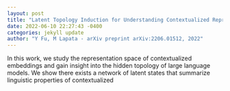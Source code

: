 ```yaml
--- 
layout: post 
title: "Latent Topology Induction for Understanding Contextualized Representations" 
date: 2022-06-10 22:27:43 -0400 
categories: jekyll update 
author: "Y Fu, M Lapata - arXiv preprint arXiv:2206.01512, 2022" 
--- 
```

In this work, we study the representation space of contextualized embeddings and gain insight into the hidden topology of large language models. We show there exists a network of latent states that summarize linguistic properties of contextualized